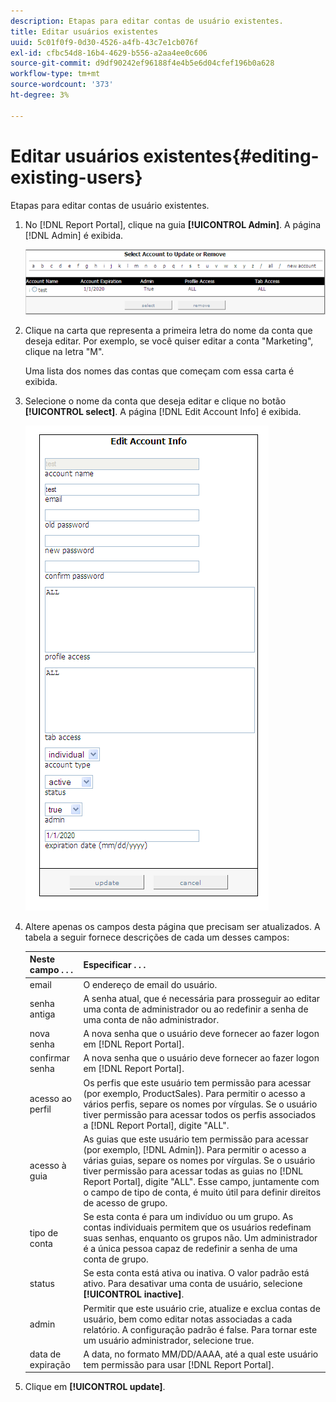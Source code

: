 ```yaml
---
description: Etapas para editar contas de usuário existentes.
title: Editar usuários existentes
uuid: 5c01f0f9-0d30-4526-a4fb-43c7e1cb076f
exl-id: cfbc54d8-16b4-4629-b556-a2aa4ee0c606
source-git-commit: d9df90242ef96188f4e4b5e6d04cfef196b0a628
workflow-type: tm+mt
source-wordcount: '373'
ht-degree: 3%

---
```


# Editar usuários existentes{#editing-existing-users}

Etapas para editar contas de usuário existentes.

1. No [!DNL Report Portal], clique na guia **[!UICONTROL Admin]**. A página [!DNL Admin] é exibida.

   ![](assets/report_admintag2.png)

1. Clique na carta que representa a primeira letra do nome da conta que deseja editar. Por exemplo, se você quiser editar a conta &quot;Marketing&quot;, clique na letra &quot;M&quot;.

   Uma lista dos nomes das contas que começam com essa carta é exibida.

1. Selecione o nome da conta que deseja editar e clique no botão **[!UICONTROL select]**. A página [!DNL Edit Account Info] é exibida.

   ![Informações da etapa](assets/rptPort_scrn_AdminTab_editUser.png)

1. Altere apenas os campos desta página que precisam ser atualizados. A tabela a seguir fornece descrições de cada um desses campos:

   | Neste campo . . . | Especificar . . . |
   |---|---|
   | email | O endereço de email do usuário. |
   | senha antiga | A senha atual, que é necessária para prosseguir ao editar uma conta de administrador ou ao redefinir a senha de uma conta de não administrador. |
   | nova senha | A nova senha que o usuário deve fornecer ao fazer logon em [!DNL Report Portal]. |
   | confirmar senha | A nova senha que o usuário deve fornecer ao fazer logon em [!DNL Report Portal]. |
   | acesso ao perfil | Os perfis que este usuário tem permissão para acessar (por exemplo, ProductSales). Para permitir o acesso a vários perfis, separe os nomes por vírgulas. Se o usuário tiver permissão para acessar todos os perfis associados a [!DNL Report Portal], digite &quot;ALL&quot;. |
   | acesso à guia | As guias que este usuário tem permissão para acessar (por exemplo, [!DNL Admin]). Para permitir o acesso a várias guias, separe os nomes por vírgulas. Se o usuário tiver permissão para acessar todas as guias no [!DNL Report Portal], digite &quot;ALL&quot;. Esse campo, juntamente com o campo de tipo de conta, é muito útil para definir direitos de acesso de grupo. |
   | tipo de conta | Se esta conta é para um indivíduo ou um grupo. As contas individuais permitem que os usuários redefinam suas senhas, enquanto os grupos não. Um administrador é a única pessoa capaz de redefinir a senha de uma conta de grupo. |
   | status | Se esta conta está ativa ou inativa. O valor padrão está ativo. Para desativar uma conta de usuário, selecione **[!UICONTROL inactive]**. |
   | admin | Permitir que este usuário crie, atualize e exclua contas de usuário, bem como editar notas associadas a cada relatório. A configuração padrão é false. Para tornar este um usuário administrador, selecione true. |
   | data de expiração | A data, no formato MM/DD/AAAA, até a qual este usuário tem permissão para usar [!DNL Report Portal]. |

1. Clique em **[!UICONTROL update]**.
